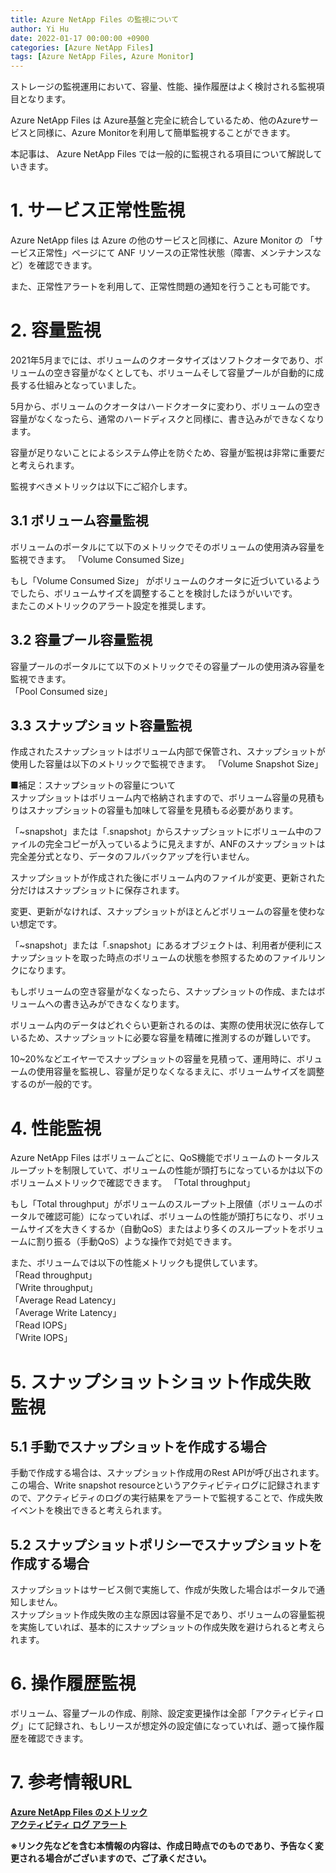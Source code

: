 ```yaml
---
title: Azure NetApp Files の監視について
author: Yi Hu
date: 2022-01-17 00:00:00 +0900
categories: [Azure NetApp Files]
tags: [Azure NetApp Files, Azure Monitor]
---
```

ストレージの監視運用において、容量、性能、操作履歴はよく検討される監視項目となります。  

Azure NetApp Files は Azure基盤と完全に統合しているため、他のAzureサービスと同様に、Azure Monitorを利用して簡単監視することができます。  

本記事は、 Azure NetApp Files では一般的に監視される項目について解説していきます。  

# 1. サービス正常性監視
Azure NetApp files は Azure の他のサービスと同様に、Azure Monitor の 「サービス正常性」ページにて ANF リソースの正常性状態（障害、メンテナンスなど）を確認できます。  

また、正常性アラートを利用して、正常性問題の通知を行うことも可能です。  

# 2. 容量監視
2021年5月までには、ボリュームのクオータサイズはソフトクオータであり、ボリュームの空き容量がなくとしても、ボリュームそして容量プールが自動的に成長する仕組みとなっていました。  

5月から、ボリュームのクオータはハードクオータに変わり、ボリュームの空き容量がなくなったら、通常のハードディスクと同様に、書き込みができなくなります。

容量が足りないことによるシステム停止を防ぐため、容量が監視は非常に重要だと考えられます。  

監視すべきメトリックは以下にご紹介します。  

## 3.1 ボリューム容量監視  
ボリュームのポータルにて以下のメトリックでそのボリュームの使用済み容量を監視できます。
「Volume Consumed Size」  

もし「Volume Consumed Size」 がボリュームのクオータに近づいているようでしたら、ボリュームサイズを調整することを検討したほうがいいです。  
またこのメトリックのアラート設定を推奨します。  

## 3.2 容量プール容量監視  
容量プールのポータルにて以下のメトリックでその容量プールの使用済み容量を監視できます。  
「Pool Consumed size」

## 3.3 スナップショット容量監視  
作成されたスナップショットはボリューム内部で保管され、スナップショットが使用した容量は以下のメトリックで監視できます。
「Volume Snapshot Size」  

■補足：スナップショットの容量について  
スナップショットはボリューム内で格納されますので、ボリューム容量の見積もりはスナップショットの容量も加味して容量を見積もる必要があります。  

「~snapshot」または「.snapshot」からスナップショットにボリューム中のファイルの完全コピーが入っているように見えますが、ANFのスナップショットは完全差分式となり、データのフルバックアップを行いません。  

スナップショットが作成された後にボリューム内のファイルが変更、更新された分だけはスナップショットに保存されます。  

変更、更新がなければ、スナップショットがほとんどボリュームの容量を使わない想定です。  

「~snapshot」または「.snapshot」にあるオブジェクトは、利用者が便利にスナップショットを取った時点のボリュームの状態を参照するためのファイルリンクになります。  

もしボリュームの空き容量がなくなったら、スナップショットの作成、またはボリュームへの書き込みができなくなります。  

ボリューム内のデータはどれぐらい更新されるのは、実際の使用状況に依存しているため、スナップショットに必要な容量を精確に推測するのが難しいです。  

10~20%などエイヤーでスナップショットの容量を見積って、運用時に、ボリュームの使用容量を監視し、容量が足りなくなるまえに、ボリュームサイズを調整するのが一般的です。  

# 4. 性能監視
Azure NetApp Files はボリュームごとに、QoS機能でボリュームのトータルスループットを制限していて、ボリュームの性能が頭打ちになっているかは以下のボリュームメトリックで確認できます。
「Total throughput」  

もし「Total throughput」がボリュームのスループット上限値（ボリュームのポータルで確認可能）になっていれば、ボリュームの性能が頭打ちになり、ボリュームサイズを大きくするか（自動QoS）またはより多くのスループットをボリュームに割り振る（手動QoS）ような操作で対処できます。  

また、ボリュームでは以下の性能メトリックも提供しています。  
「Read throughput」  
「Write throughput」  
「Average Read Latency」  
「Average Write Latency」  
「Read IOPS」  
「Write IOPS」  

# 5. スナップショットショット作成失敗監視
## 5.1 手動でスナップショットを作成する場合
手動で作成する場合は、スナップショット作成用のRest APIが呼び出されます。
この場合、Write snapshot resourceというアクティビティログに記録されますので、アクティビティのログの実行結果をアラートで監視することで、作成失敗イベントを検出できると考えられます。

## 5.2 スナップショットポリシーでスナップショットを作成する場合
スナップショットはサービス側で実施して、作成が失敗した場合はポータルで通知しません。  
スナップショット作成失敗の主な原因は容量不足であり、ボリュームの容量監視を実施していれば、基本的にスナップショットの作成失敗を避けられると考えられます。  

# 6. 操作履歴監視
ボリューム、容量プールの作成、削除、設定変更操作は全部「アクティビティログ」にて記録され、もしリースが想定外の設定値になっていれば、遡って操作履歴を確認できます。


# 7. 参考情報URL  
[**Azure NetApp Files のメトリック**](https://docs.microsoft.com/ja-jp/azure/azure-netapp-files/azure-netapp-files-metrics)  
[**アクティビティ ログ アラート**](https://docs.microsoft.com/ja-jp/azure/azure-monitor/alerts/activity-log-alerts)


**※リンク先などを含む本情報の内容は、作成日時点でのものであり、予告なく変更される場合がございますので、ご了承ください。**

[^ga-filters]: [Google Analytics Core Reporting API: Filters](https://developers.google.com/analytics/devguides/reporting/core/v3/reference#filters)